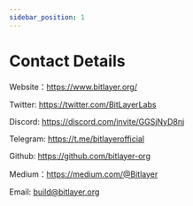 ```yaml
---
sidebar_position: 1
---
```


# Contact Details

Website：https://www.bitlayer.org/

Twitter: https://twitter.com/BitLayerLabs

Discord: https://discord.com/invite/GGSjNyD8nj

Telegram: https://t.me/bitlayerofficial

Github: https://github.com/bitlayer-org

Medium：https://medium.com/@Bitlayer

Email: build@bitlayer.org
